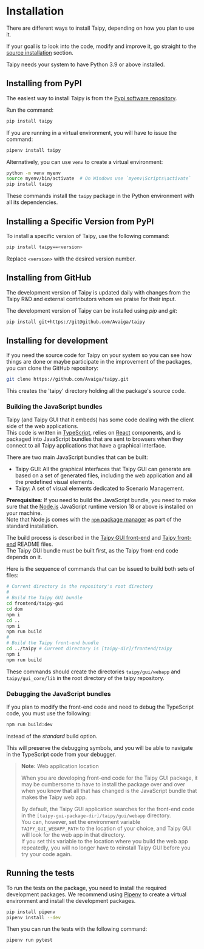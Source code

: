 # Installation

There are different ways to install Taipy, depending on how you plan to use it.

If your goal is to look into the code, modify and improve it, go straight
to the [source installation](#installing-for-development) section.

Taipy needs your system to have Python 3.9 or above installed.

## Installing from PyPI

The easiest way to install Taipy is from the
[Pypi software repository](https://pypi.org/project/taipy/).

Run the command:
```bash
pip install taipy
```

If you are running in a virtual environment, you will have to issue the command:
```bash
pipenv install taipy
```

Alternatively, you can use `venv` to create a virtual environment:
```bash
python -m venv myenv
source myenv/bin/activate  # On Windows use `myenv\Scripts\activate`
pip install taipy
```

These commands install the `taipy` package in the Python environment with all its
dependencies.

## Installing a Specific Version from PyPI

To install a specific version of Taipy, use the following command:
```bash
pip install taipy==<version>
```
Replace `<version>` with the desired version number.

## Installing from GitHub

The development version of Taipy is updated daily with changes from the Taipy R&D and external
contributors whom we praise for their input.

The development version of Taipy can be installed using *pip* and *git*:

```bash
pip install git+https://git@github.com/Avaiga/taipy
```

## Installing for development

If you need the source code for Taipy on your system so you can see how things are done or maybe
participate in the improvement of the packages, you can clone the GitHub repository:

```bash
git clone https://github.com/Avaiga/taipy.git
```

This creates the 'taipy' directory holding all the package's source code.

### Building the JavaScript bundles

Taipy (and Taipy GUI that it embeds) has some code dealing with the client side of the web
applications.<br/>
This code is written in [TypeScript](https://www.typescriptlang.org/), relies on
[React](https://reactjs.org/) components, and is packaged into JavaScript bundles that are sent to
browsers when they connect to all Taipy applications that have a graphical interface.

There are two main JavaScript bundles that can be built:
- Taipy GUI: All the graphical interfaces that Taipy GUI can generate are based on a set of
  generated files, including the web application and all the predefined visual elements.
- Taipy: A set of visual elements dedicated to Scenario Management.

**Prerequisites**: If you need to build the JavaScript bundle, you need to make sure that the
[Node.js](https://nodejs.org/) JavaScript runtime version 18 or above is installed on your
machine.<br/>
Note that Node.js comes with the [`npm` package manager](https://www.npmjs.com/) as part
of the standard installation.

The build process is described in the [Taipy GUI front-end](frontend/taipy-gui/README.md) and
 [Taipy front-end](frontend/taipy/README.md) README files.<br/>
 The Taipy GUI bundle must be built first, as the Taipy front-end code depends on it.

Here is the sequence of commands that can be issued to build both sets of files:

```bash
# Current directory is the repository's root directory
#
# Build the Taipy GUI bundle
cd frontend/taipy-gui
cd dom
npm i
cd ..
npm i
npm run build
#
# Build the Taipy front-end bundle
cd ../taipy # Current directory is [taipy-dir]/frontend/taipy
npm i
npm run build
```

These commands should create the directories `taipy/gui/webapp` and `taipy/gui_core/lib` in the
root directory of the taipy repository.

### Debugging the JavaScript bundles

If you plan to modify the front-end code and need to debug the TypeScript
code, you must use the following:
```bash
npm run build:dev
```

instead of the *standard* build option.

This will preserve the debugging symbols, and you will be able to navigate in the
TypeScript code from your debugger.

> **Note:** Web application location
>
> When you are developing front-end code for the Taipy GUI package, it may
> be cumbersome to have to install the package over and over when you know
> that all that has changed is the JavaScript bundle that makes the Taipy
> web app.
>
> By default, the Taipy GUI application searches for the front-end code
> in the `[taipy-gui-package-dir]/taipy/gui/webapp` directory.<br/>
> You can, however, set the environment variable `TAIPY_GUI_WEBAPP_PATH`
> to the location of your choice, and Taipy GUI will look for the web
> app in that directory.<br/>
> If you set this variable to the location where you build the web app
> repeatedly, you will no longer have to reinstall Taipy GUI before you
> try your code again.

## Running the tests

To run the tests on the package, you need to install the required development packages.
We recommend using [Pipenv](https://pipenv.pypa.io/en/latest/) to create a virtual environment
and install the development packages.

```bash
pip install pipenv
pipenv install --dev
```

Then you can run the tests with the following command:

```bash
pipenv run pytest
```
